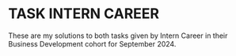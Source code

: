 # TASK INTERN CAREER
These are my solutions to both tasks given by Intern Career in their Business Development cohort for September 2024.

